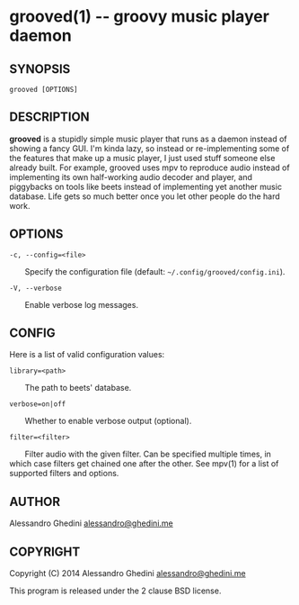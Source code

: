 grooved(1) -- groovy music player daemon
========================================

## SYNOPSIS

`grooved [OPTIONS]`

## DESCRIPTION

**grooved** is a stupidly simple music player that runs as a daemon instead of
showing a fancy GUI. I'm kinda lazy, so instead or re-implementing some of the
features that make up a music player, I just used stuff someone else already
built. For example, grooved uses mpv to reproduce audio instead of implementing
its own half-working audio decoder and player, and piggybacks on tools like
beets instead of implementing yet another music database. Life gets so much
better once you let other people do the hard work.

## OPTIONS

`-c, --config=<file>`

&nbsp;&nbsp;&nbsp;&nbsp;&nbsp;&nbsp;
Specify the configuration file (default: `~/.config/grooved/config.ini`).

`-V, --verbose`

&nbsp;&nbsp;&nbsp;&nbsp;&nbsp;&nbsp;
Enable verbose log messages.

## CONFIG

Here is a list of valid configuration values:

`library=<path>`

&nbsp;&nbsp;&nbsp;&nbsp;&nbsp;&nbsp;
The path to beets' database.

`verbose=on|off`

&nbsp;&nbsp;&nbsp;&nbsp;&nbsp;&nbsp;
Whether to enable verbose output (optional).

`filter=<filter>`

&nbsp;&nbsp;&nbsp;&nbsp;&nbsp;&nbsp;
Filter audio with the given filter. Can be specified multiple times, in which
case filters get chained one after the other. See mpv(1) for a list of supported
filters and options.

## AUTHOR ##

Alessandro Ghedini <alessandro@ghedini.me>

## COPYRIGHT ##

Copyright (C) 2014 Alessandro Ghedini <alessandro@ghedini.me>

This program is released under the 2 clause BSD license.

